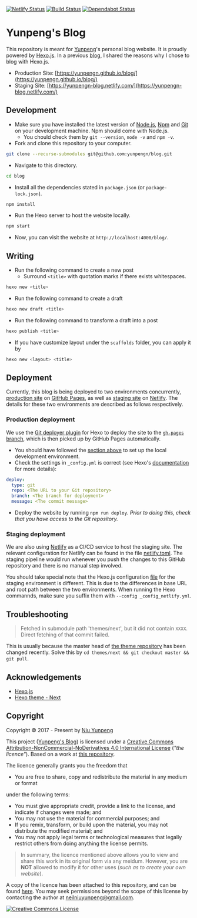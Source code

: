 [![Netlify Status](https://api.netlify.com/api/v1/badges/ea11954c-1f55-449c-b200-be19b3fbc339/deploy-status)](https://app.netlify.com/sites/yunpengn-blog/deploys)
[![Build Status](https://travis-ci.com/yunpengn/blog.svg?branch=master)](https://travis-ci.com/yunpengn/blog)
[![Dependabot Status](https://api.dependabot.com/badges/status?host=github&repo=yunpengn/blog)](https://dependabot.com)

# Yunpeng's Blog

This repository is meant for [Yunpeng](https://yunpengn.github.io/)'s personal blog website. It is proudly powered by [Hexo.js](https://hexo.io/). In a previous [blog](https://yunpengn.github.io/blog/2018/04/11/blog-with-hexo/), I shared the reasons why I chose to blog with Hexo.js.

- Production Site: [https://yunpengn.github.io/blog/](https://yunpengn.github.io/blog/)
- Staging Site: [https://yunpengn-blog.netlify.com/](https://yunpengn-blog.netlify.com/)

## Development

- Make sure you have installed the latest version of [Node.js](https://nodejs.org/), [Npm](https://www.npmjs.com) and [Git](https://git-scm.com/) on your development machine. Npm should come with Node.js.
	- You chould check them by `git --version`, `node -v` and `npm -v`.
- Fork and clone this repository to your computer.
```bash
git clone --recurse-submodules git@github.com:yunpengn/blog.git
```
- Navigate to this directory.
```bash
cd blog
```
- Install all the dependencies stated in `package.json` (or `package-lock.json`).
```bash
npm install
```
- Run the Hexo server to host the website locally.
```bash
npm start
```
- Now, you can visit the website at `http://localhost:4000/blog/`.

## Writing

- Run the following command to create a new post
	- Surround `<title>` with quotation marks if there exists whitespaces.
```bash
hexo new <title>
```
- Run the following command to create a draft
```bash
hexo new draft <title>
```
- Run the following command to transform a draft into a post
```bash
hexo publish <title>
```
- If you have customize layout under the `scaffolds` folder, you can apply it by
```bash
hexo new <layout> <title>
```

## Deployment

Currently, this blog is being deployed to two environments concurrently, [production site](https://yunpengn.github.io/blog/) on [GitHub Pages](https://pages.github.com/), as well as [staging site](https://yunpengn-blog.netlify.com/) on [Netlify](https://www.netlify.com). The details for these two environments are described as follows respectively.

### Production deployment

We use the [Git deployer plugin](https://github.com/hexojs/hexo-deployer-git) for Hexo to deploy the site to the [`gh-pages` branch](https://github.com/yunpengn/blog/tree/gh-pages), which is then picked up by GitHub Pages automatically.

- You should have followed the [section above](#development) to set up the local development environment.
- Check the settings in `_config.yml` is correct (see Hexo's [documentation](https://hexo.io/docs/one-command-deployment#Git) for more details):
```yaml
deploy:
  type: git
  repo: <The URL to your Git repository>
  branch: <The branch for deployment>
  message: <The commit message>
```
- Deploy the website by running `npm run deploy`. _Prior to doing this, check that you have access to the Git repository._

### Staging deployment

We are also using [Netlify](https://www.netlify.com) as a CI/CD service to host the staging site. The relevant configuration for Netlify can be found in the file [netlify.toml](netlify.toml). The staging pipeline would run whenever you push the changes to this GitHub repository and there is no manual step involved.

You should take special note that the Hexo.js configuration [file](_config_netlify.yml) for the staging environment is different. This is due to the differences in base URL and root path between the two environments. When running the Hexo commannds, make sure you suffix them with `--config _config_netlify.yml`.

## Troubleshooting

> Fetched in submodule path 'themes/next', but it did not contain `XXXX`. Direct fetching of that commit failed.

This is usually because the master head of [the theme repository](https://github.com/yunpengn/hexo-theme-next) has been changed recently. Solve this by `cd themes/next && git checkout master && git pull`.

## Acknowledgements

- [Hexo.js](https://hexo.io/)
- [Hexo theme - Next](https://github.com/theme-next/hexo-theme-next)

## Copyright

Copyright &copy; 2017 - Present by [Niu Yunpeng](https://www.github.com/yunpengn/)

This project ([Yunpeng's Blog](https://yunpengn.github.io/blog/)) is licensed under a [Creative Commons Attribution-NonCommercial-NoDerivatives 4.0 International License](http://creativecommons.org/licenses/by-nc-nd/4.0/) (_"the licence"_). Based on a work at [this repository](https://github.com/yunpengn/blog).

The licence generally grants you the freedom that
- You are free to share, copy and redistribute the material in any medium or format

under the following terms:
- You must give appropriate credit, provide a link to the license, and indicate if changes were made; and
- You may not use the material for commercial purposes; and
- If you remix, transform, or build upon the material, you may not distribute the modified material; and
- You may not apply legal terms or technological measures that legally restrict others from doing anything the license permits.

> In summary, the licence mentioned above allows you to view and share this work in its original form via any meidum. However, you are **NOT** allowed to modify it for other uses (_such as to create your own website_).

A copy of the licence has been attached to this repository, and can be found [here](LICENSE.md). You may seek permissions beyond the scope of this license by contacting the author at [neilniuyunpeng@gmail.com](mailto:neilniuyunpeng@gmail.com).<br>

<a rel="license" href="http://creativecommons.org/licenses/by-nc-nd/4.0/">
	<img src="https://i.creativecommons.org/l/by-nc-nd/4.0/88x31.png" alt="Creative Commons License" style="border-width:0">
</a>
